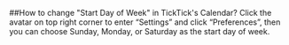 ##How to change "Start Day of Week" in TickTick's Calendar?
Click the avatar on top right corner to enter “Settings” and click  “Preferences”, then you can choose Sunday, Monday, or Saturday as the start day of week.
